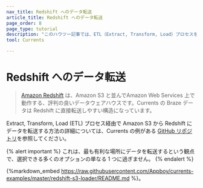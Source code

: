 ```yaml
---
nav_title: Redshift へのデータ転送
article_title: Redshift へのデータ転送
page_order: 8
page_type: tutorial
description: "このハウツー記事では、ETL（Extract, Transform, Load）プロセスを通じてAmazon S3からRedshiftにデータを転送する方法を説明する。"
tool: Currents

---
```


# Redshift へのデータ転送

> [Amazon Redshift](https://aws.amazon.com/redshift/) は、Amazon S3 と並んでAmazon Web Services 上で動作する、評判の良いデータウェアハウスです。Currents の Braze データは Redshift に直接転送しやすい構造になっています。

Extract, Transform, Load (ETL) プロセス経由で Amazon S3 から Redshift にデータを転送する方法の詳細については、Currents の例がある [GitHub リポジトリ](https://github.com/Appboy/currents-examples)を参照してください。

{% alert important %}
これは、最も有利な場所にデータを転送するという観点で、選択できる多くのオプションの単なる 1 つに過ぎません。
{% endalert %}

{%markdown_embed https://raw.githubusercontent.com/Appboy/currents-examples/master/redshift-s3-loader/README.md %}。
